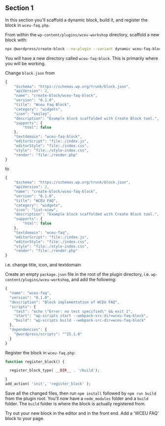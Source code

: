 ## Section 1

In this section you'll scaffold a dynamic block, build it, and register the block in `wceu-faq.php`.

From within the `wp-content/plugins/wceu-workshop` directory, scaffold a new block with:

```bash
npx @wordpress/create-block --no-plugin --variant dynamic wceu-faq-block
```

You will have a new directory called `wceu-faq-block`. This is primarily where you will be working.

Change `block.json` from

```js
{
	"$schema": "https://schemas.wp.org/trunk/block.json",
	"apiVersion": 2,
	"name": "create-block/wceu-faq-block",
	"version": "0.1.0",
	"title": "Wceu Faq Block",
	"category": "widgets",
	"icon": "smiley",
	"description": "Example block scaffolded with Create Block tool.",
	"supports": {
		"html": false
	},
	"textdomain": "wceu-faq-block",
	"editorScript": "file:./index.js",
	"editorStyle": "file:./index.css",
	"style": "file:./style-index.css",
	"render": "file:./render.php"
}
```

to

```js
{
	"$schema": "https://schemas.wp.org/trunk/block.json",
	"apiVersion": 2,
	"name": "create-block/wceu-faq-block",
	"version": "0.1.0",
	"title": "WCEU FAQ",
	"category": "widgets",
	"icon": "list-view",
	"description": "Example block scaffolded with Create Block tool.",
	"supports": {
		"html": false
	},
	"textdomain": "wceu-faq",
	"editorScript": "file:./index.js",
	"editorStyle": "file:./index.css",
	"style": "file:./style-index.css",
	"render": "file:./render.php"
}
```

i.e. change title, icon, and textdomain

Create an empty `package.json` file in the root of the plugin directory, i.e. `wp-content/plugins/wceu-workshop`, and add the following:

```js
{
  "name": "wceu-faq",
  "version": "0.1.0",
  "description": "Block implementation of WCEU FAQ",
  "scripts": {
    "test": "echo \"Error: no test specified\" && exit 1",
    "start": "wp-scripts start --webpack-src-dir=wceu-faq-block",
    "build": "wp-scripts build --webpack-src-dir=wceu-faq-block"
  },
  "dependencies": {
    "@wordpress/scripts": "^25.1.0"
  }
}
```

Register the block in `wceu-faq.php`:

```php
function register_block() {

  register_block_type( __DIR__ . '/build');

}
add_action( 'init', 'register_block' );
```

Save all the changed files, then run `npm install` followed by `npm run build` from the plugin root. You'll now have a `node_modules` folder and a `build` folder. The `build` folder is where the block is actually registered from.

Try out your new block in the editor and in the front end. Add a 'WCEU FAQ' block to your page.
